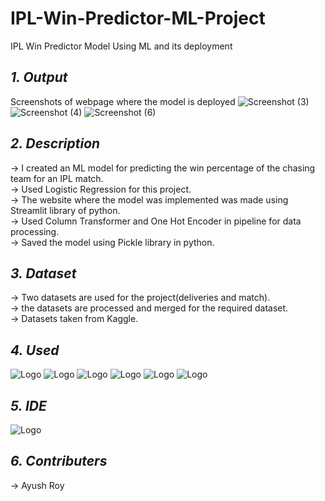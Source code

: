 # **IPL-Win-Predictor-ML-Project**
IPL Win Predictor Model Using ML and its deployment
## *1. Output*
Screenshots of webpage where the model is deployed
![Screenshot (3)](https://user-images.githubusercontent.com/94052139/141647686-61aeace2-68b4-4944-90f6-f4f32a6917fb.png)
![Screenshot (4)](https://user-images.githubusercontent.com/94052139/141647689-7fb2db5a-c2a5-4bbe-87e6-436839df79ff.png)
![Screenshot (6)](https://user-images.githubusercontent.com/94052139/142875601-13fb730d-e21b-4e6b-a91f-c0cd47bdfd8a.png)
## *2. Description*
  -> I created an ML model for predicting the win percentage of the chasing team for an IPL match.<br/> 
  -> Used Logistic Regression for this project.<br/>
  -> The website where the model was implemented was made using Streamlit library of python.<br/>
  -> Used Column Transformer and One Hot Encoder in pipeline for data processing.<br/>
  -> Saved the model using Pickle library in python.<br/>
 ## *3. Dataset*
  -> Two datasets are used for the project(deliveries and match).<br/>
  -> the datasets are processed and merged for the required dataset.<br/>
  -> Datasets taken from Kaggle.<br/>
 ## *4. Used*
 ![Logo](https://img.shields.io/badge/Python-FFD43B?style=for-the-badge&logo=python&logoColor=darkgreen)
 ![Logo](https://img.shields.io/badge/Pandas-2C2D72?style=for-the-badge&logo=pandas&logoColor=white)
 ![Logo](https://img.shields.io/badge/Numpy-777BB4?style=for-the-badge&logo=numpy&logoColor=white)
 ![Logo](https://img.shields.io/badge/Jupyter-F37626.svg?&style=for-the-badge&logo=Jupyter&logoColor=white)
 ![Logo](https://img.shields.io/badge/SciPy-654FF0?style=for-the-badge&logo=SciPy&logoColor=white)
 ![Logo](https://img.shields.io/badge/Streamlit-FF4B4B?style=for-the-badge&logo=Streamlit&logoColor=white)
 ## *5. IDE*
 ![Logo](https://img.shields.io/badge/Visual_Studio-5C2D91?style=for-the-badge&logo=visual%20studio&logoColor=white)
 ## *6. Contributers*
  -> Ayush Roy<br/>
